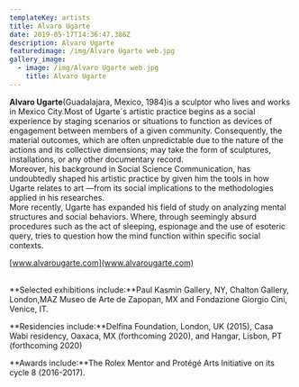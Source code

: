 ```yaml
---
templateKey: artists
title: Alvaro Ugarte
date: 2019-05-17T14:36:47.386Z
description: Alvaro Ugarte
featuredimage: /img/Alvaro Ugarte web.jpg
gallery_image:
  - image: /img/Alvaro Ugarte web.jpg
    title: Alvaro Ugarte
---
```

**Alvaro Ugarte**(Guadalajara, Mexico, 1984)is a sculptor who lives and works in Mexico City.Most of Ugarte´s artistic practice begins as a social experience by staging scenarios or situations to function as devices of engagement between members of a given community. Consequently, the material outcomes, which are often unpredictable due to the nature of the actions and its collective dimensions; may take the form of sculptures, installations, or any other documentary record.\
Moreover, his background in Social Science Communication, has undoubtedly shaped his artistic practice by given him the tools in how Ugarte relates to art —from its social implications to the methodologies applied in his researches.\
More recently, Ugarte has expanded his field of study on analyzing mental structures and social behaviors. Where, through seemingly absurd procedures such as the act of sleeping, espionage and the use of esoteric query, tries to question how the mind function within specific social contexts.

[www.alvarougarte.com](www.alvarougarte.com)

\
**Selected exhibitions include:**Paul Kasmin Gallery, NY, Chalton Gallery, London,MAZ Museo de Arte de Zapopan, MX and Fondazione Giorgio Cini, Venice, IT.

**Residencies include:**Delfina Foundation, London, UK (2015), Casa Wabi residency, Oaxaca, MX (forthcoming 2020), and Hangar, Lisbon, PT (forthcoming 2020)

**Awards include:**The Rolex Mentor and Protégé Arts Initiative on its cycle 8 (2016-2017).
